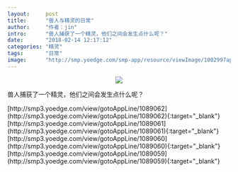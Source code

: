 ```yaml
---
layout:     post
title:      "兽人与精灵的日常"
author:     "作者：jin"
intro:      "兽人捕获了一个精灵，他们之间会发生点什么呢？"
date:       "2018-02-14 12:17:12"
categories: "精灵"
tags:       "日常"
image:      "http://smp.yoedge.com/smp-app/resource/viewImage/1002997appline.png"
---
```

<div style="text-align: center">
<p><img src="http://smp.yoedge.com/smp-app/resource/viewImage/1002997appline.png"/></p>
</div>
<p class="post-meta">
<span>兽人捕获了一个精灵，他们之间会发生点什么呢？</span>
</p>
[http://smp3.yoedge.com/view/gotoAppLine/1089062](http://smp3.yoedge.com/view/gotoAppLine/1089062){:target="_blank"}
[http://smp3.yoedge.com/view/gotoAppLine/1089061](http://smp3.yoedge.com/view/gotoAppLine/1089061){:target="_blank"}
[http://smp3.yoedge.com/view/gotoAppLine/1089060](http://smp3.yoedge.com/view/gotoAppLine/1089060){:target="_blank"}
[http://smp3.yoedge.com/view/gotoAppLine/1089059](http://smp3.yoedge.com/view/gotoAppLine/1089059){:target="_blank"}


